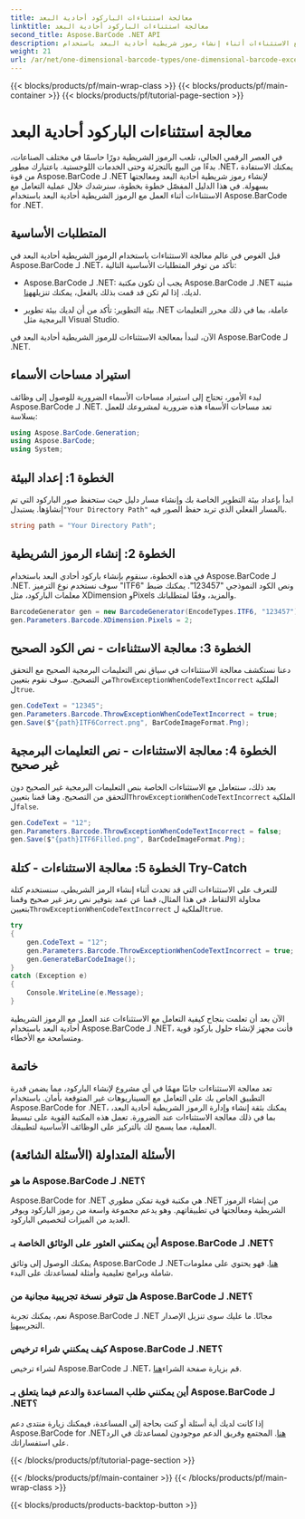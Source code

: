 ```yaml
---
title: معالجة استثناءات الباركود أحادية البعد
linktitle: معالجة استثناءات الباركود أحادية البعد
second_title: Aspose.BarCode .NET API
description: تعرف على كيفية التعامل مع الاستثناءات أثناء إنشاء رموز شريطية أحادية البعد باستخدام Aspose.BarCode لـ .NET. يضمن هذا الدليل التفصيلي حلول الباركود التي تتحمل الأخطاء. نبدأ الآن!
weight: 21
url: /ar/net/one-dimensional-barcode-types/one-dimensional-barcode-exception-handling/
---
```


{{< blocks/products/pf/main-wrap-class >}}
{{< blocks/products/pf/main-container >}}
{{< blocks/products/pf/tutorial-page-section >}}

# معالجة استثناءات الباركود أحادية البعد


في العصر الرقمي الحالي، تلعب الرموز الشريطية دورًا حاسمًا في مختلف الصناعات، بدءًا من البيع بالتجزئة وحتى الخدمات اللوجستية. باعتبارك مطور .NET، يمكنك الاستفادة من قوة Aspose.BarCode لـ .NET لإنشاء رموز شريطية أحادية البعد ومعالجتها بسهولة. في هذا الدليل المفصّل خطوة بخطوة، سنرشدك خلال عملية التعامل مع الاستثناءات أثناء العمل مع الرموز الشريطية أحادية البعد باستخدام Aspose.BarCode for .NET.

## المتطلبات الأساسية

قبل الغوص في عالم معالجة الاستثناءات باستخدام الرموز الشريطية أحادية البعد في Aspose.BarCode لـ .NET، تأكد من توفر المتطلبات الأساسية التالية:

-  Aspose.BarCode لـ .NET: يجب أن تكون مكتبة Aspose.BarCode لـ .NET مثبتة لديك. إذا لم تكن قد قمت بذلك بالفعل، يمكنك تنزيله[هنا](https://releases.aspose.com/barcode/net/).

- بيئة التطوير: تأكد من أن لديك بيئة تطوير .NET عاملة، بما في ذلك محرر التعليمات البرمجية مثل Visual Studio.

الآن، لنبدأ بمعالجة الاستثناءات للرموز الشريطية أحادية البعد في Aspose.BarCode لـ .NET.

## استيراد مساحات الأسماء

لبدء الأمور، تحتاج إلى استيراد مساحات الأسماء الضرورية للوصول إلى وظائف Aspose.BarCode لـ .NET. تعد مساحات الأسماء هذه ضرورية لمشروعك للعمل بسلاسة:

```csharp
using Aspose.BarCode.Generation;
using Aspose.BarCode;
using System;
```

## الخطوة 1: إعداد البيئة

 ابدأ بإعداد بيئة التطوير الخاصة بك وإنشاء مسار دليل حيث ستحفظ صور الباركود التي تم إنشاؤها. يستبدل`"Your Directory Path"` بالمسار الفعلي الذي تريد حفظ الصور فيه.

```csharp
string path = "Your Directory Path";
```

## الخطوة 2: إنشاء الرموز الشريطية

في هذه الخطوة، سنقوم بإنشاء باركود أحادي البعد باستخدام Aspose.BarCode لـ .NET. سوف نستخدم نوع الترميز "ITF6" ونص الكود النموذجي "123457". يمكنك ضبط معلمات الباركود، مثل XDimension وPixels والمزيد، وفقًا لمتطلباتك.

```csharp
BarcodeGenerator gen = new BarcodeGenerator(EncodeTypes.ITF6, "123457");
gen.Parameters.Barcode.XDimension.Pixels = 2;
```

## الخطوة 3: معالجة الاستثناءات - نص الكود الصحيح

دعنا نستكشف معالجة الاستثناءات في سياق نص التعليمات البرمجية الصحيح مع التحقق من التصحيح. سوف نقوم بتعيين`ThrowExceptionWhenCodeTextIncorrect` الملكية ل`true`.

```csharp
gen.CodeText = "12345";
gen.Parameters.Barcode.ThrowExceptionWhenCodeTextIncorrect = true;
gen.Save($"{path}ITF6Correct.png", BarCodeImageFormat.Png);
```

## الخطوة 4: معالجة الاستثناءات - نص التعليمات البرمجية غير صحيح

 بعد ذلك، سنتعامل مع الاستثناءات الخاصة بنص التعليمات البرمجية غير الصحيح دون التحقق من التصحيح. وهنا قمنا بتعيين`ThrowExceptionWhenCodeTextIncorrect` الملكية ل`false`.

```csharp
gen.CodeText = "12";
gen.Parameters.Barcode.ThrowExceptionWhenCodeTextIncorrect = false;
gen.Save($"{path}ITF6Filled.png", BarCodeImageFormat.Png);
```

## الخطوة 5: معالجة الاستثناءات - كتلة Try-Catch

 للتعرف على الاستثناءات التي قد تحدث أثناء إنشاء الرمز الشريطي، سنستخدم كتلة محاولة الالتقاط. في هذا المثال، قمنا عن عمد بتوفير نص رمز غير صحيح وقمنا بتعيين`ThrowExceptionWhenCodeTextIncorrect` الملكية ل`true`.

```csharp
try
{
    gen.CodeText = "12";
    gen.Parameters.Barcode.ThrowExceptionWhenCodeTextIncorrect = true;
    gen.GenerateBarCodeImage();
}
catch (Exception e)
{
    Console.WriteLine(e.Message);
}
```

الآن بعد أن تعلمت بنجاح كيفية التعامل مع الاستثناءات عند العمل مع الرموز الشريطية أحادية البعد باستخدام Aspose.BarCode لـ .NET، فأنت مجهز لإنشاء حلول باركود قوية ومتسامحة مع الأخطاء.

## خاتمة

تعد معالجة الاستثناءات جانبًا مهمًا في أي مشروع لإنشاء الباركود، مما يضمن قدرة التطبيق الخاص بك على التعامل مع السيناريوهات غير المتوقعة بأمان. باستخدام Aspose.BarCode for .NET، يمكنك بثقة إنشاء وإدارة الرموز الشريطية أحادية البعد، بما في ذلك معالجة الاستثناءات عند الضرورة. تعمل هذه المكتبة القوية على تبسيط العملية، مما يسمح لك بالتركيز على الوظائف الأساسية لتطبيقك.

## الأسئلة المتداولة (الأسئلة الشائعة)

### ما هو Aspose.BarCode لـ .NET؟
Aspose.BarCode for .NET هي مكتبة قوية تمكن مطوري .NET من إنشاء الرموز الشريطية ومعالجتها في تطبيقاتهم. وهو يدعم مجموعة واسعة من رموز الباركود ويوفر العديد من الميزات لتخصيص الباركود.

### أين يمكنني العثور على الوثائق الخاصة بـ Aspose.BarCode لـ .NET؟
 يمكنك الوصول إلى وثائق Aspose.BarCode لـ .NET[هنا](https://reference.aspose.com/barcode/net/). فهو يحتوي على معلومات شاملة وبرامج تعليمية وأمثلة لمساعدتك على البدء.

### هل تتوفر نسخة تجريبية مجانية من Aspose.BarCode لـ .NET؟
 نعم، يمكنك تجربة Aspose.BarCode لـ .NET مجانًا. ما عليك سوى تنزيل الإصدار التجريبي[هنا](https://releases.aspose.com/).

### كيف يمكنني شراء ترخيص Aspose.BarCode لـ .NET؟
 لشراء ترخيص Aspose.BarCode لـ .NET، قم بزيارة صفحة الشراء[هنا](https://purchase.aspose.com/buy).

### أين يمكنني طلب المساعدة والدعم فيما يتعلق بـ Aspose.BarCode لـ .NET؟
 إذا كانت لديك أية أسئلة أو كنت بحاجة إلى المساعدة، فيمكنك زيارة منتدى دعم Aspose.BarCode for .NET[هنا](https://forum.aspose.com/c/barcode/13). المجتمع وفريق الدعم موجودون لمساعدتك في الرد على استفساراتك.

{{< /blocks/products/pf/tutorial-page-section >}}

{{< /blocks/products/pf/main-container >}}
{{< /blocks/products/pf/main-wrap-class >}}

{{< blocks/products/products-backtop-button >}}

